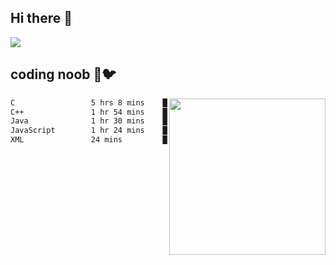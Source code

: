 ## Hi there 👋

<!--
**IZSSERAFIM/IZSSERAFIM** is a ✨ _special_ ✨ repository because its `README.md` (this file) appears on your GitHub profile.

Here are some ideas to get you started:

- 🔭 I’m currently working on ...
- 🌱 I’m currently learning ...
- 👯 I’m looking to collaborate on ...
- 🤔 I’m looking for help with ...
- 💬 Ask me about ...
- 📫 How to reach me: ...
- 😄 Pronouns: ...
- ⚡ Fun fact: ...
-->

![](https://pixel-profile.vercel.app/api/github-stats?username=IZSSERAFIM&screen_effect=true&theme=rainbow)

<!--
[![IZSSERAFIM's GitHub stats](https://github-readme-stats-omega-one-96.vercel.app/api?username=IZSSERAFIM&show_icons=true&theme=radical)](https://github.com/anuraghazra/github-readme-stats)
[![Top Langs](https://github-readme-stats-omega-one-96.vercel.app/api/top-langs/?username=IZSSERAFIM&layout=compact)](https://github.com/anuraghazra/github-readme-stats)
-->
## coding noob 🥬🐦

<img src="https://github-readme-stats.vercel.app/api/wakatime?username=IZSSERAFIM&layout=compact&langs_count=16&" width="250" align="right"/>

<!--START_SECTION:waka-->

```txt
C                 5 hrs 8 mins    ███████████▓░░░░░░░░░░░░░   46.09 %
C++               1 hr 54 mins    ████▒░░░░░░░░░░░░░░░░░░░░   17.04 %
Java              1 hr 30 mins    ███▒░░░░░░░░░░░░░░░░░░░░░   13.51 %
JavaScript        1 hr 24 mins    ███░░░░░░░░░░░░░░░░░░░░░░   12.66 %
XML               24 mins         █░░░░░░░░░░░░░░░░░░░░░░░░   03.58 %
```

<!--END_SECTION:waka-->
